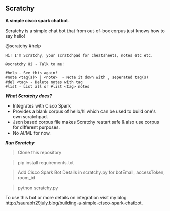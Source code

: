 ## Scratchy

**A simple cisco spark chatbot.**

Scratchy is a simple chat bot that from out-of-box corpus just knows how to say hello!

@scratchy #help

    Hi! I'm Scratchy, your scratchpad for cheatsheets, notes etc etc.

    @scratchy Hi - Talk to me!
    
    #help - See this again!
    #note <tag(s)> | <note>  - Note it down with , seperated tag(s)
    #del <tag> - Delete notes with tag
    #list - List all or #list <tag> notes

_**What Scratchy does?**_
*   Integrates with Cisco Spark
*   Provides a blank corpus of hello/hi which can be used to build one's own scratchpad.
*   Json based corpus file makes Scratchy restart safe & also use corpus for different purposes.
*   No AI/ML for now.

_**Run Scratchy**_
>Clone this repository

>pip install requirements.txt

>Add Cisco Spark Bot Details in scratchy.py for botEmail, accessToken, room_id

>python scratchy.py

To use this bot or more details on integration visit my blog http://saurabh29july.blog/building-a-simple-cisco-spark-chatbot.
